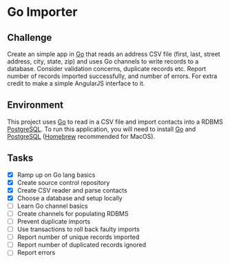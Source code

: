 # Go Importer

## Challenge
Create an simple app in [Go](https://golang.org) that reads an address CSV file (first, last, street address, city, state, zip) and uses Go channels to write records to a database.
Consider validation concerns, duplicate records etc. Report number of records imported successfully, and number of errors.
For extra credit to make a simple AngularJS interface to it.

## Environment

This project uses [Go](https://golang.org) to read in a CSV file and import contacts into a RDBMS [PostgreSQL](https://www.postgresql.org). 
To run this application, you will need to install [Go](https://golang.org) and [PostgreSQL](https://www.postgresql.org) ([Homebrew](http://braumeister.org/formula/postgresql) recommended for MacOS).

## Tasks

- [x] Ramp up on Go lang basics
- [x] Create source control repository
- [x] Create CSV reader and parse contacts
- [x] Choose a database and setup locally
- [ ] Learn Go channel basics
- [ ] Create channels for populating RDBMS
- [ ] Prevent duplicate imports
- [ ] Use transactions to roll back faulty imports
- [ ] Report number of unique records imported
- [ ] Report number of duplicated records ignored
- [ ] Report errors
